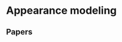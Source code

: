 # Appearance modeling




## Papers

<!--stackedit_data:
eyJoaXN0b3J5IjpbLTE0MzA1ODc4NjcsMTA1MjM2NjM3OF19
-->